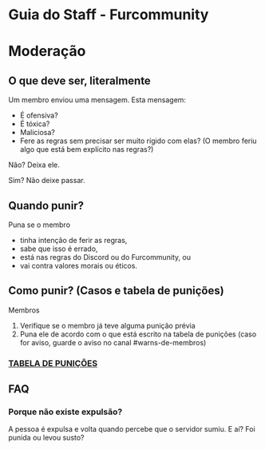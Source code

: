 # Guia do Staff - Furcommunity

# Moderação

## O que deve ser, literalmente

Um membro enviou uma mensagem. Esta mensagem:

- É ofensiva?
- É tóxica?
- Maliciosa?
- Fere as regras sem precisar ser muito rígido com elas? (O membro feriu algo que está bem explícito nas regras?)

Não? Deixa ele.

Sim? Não deixe passar.

## Quando punir?

Puna se o membro 

- tinha intenção de ferir as regras, 
- sabe que isso é errado, 
- está nas regras do Discord ou do Furcommunity, ou
- vai contra valores morais ou éticos.

## Como punir? (Casos e tabela de punições)

Membros 

1. Verifique se o membro já teve alguma punição prévia
2. Puna ele de acordo com o que está escrito na tabela de punições (caso for aviso, guarde o aviso no canal #warns-de-membros)

### [TABELA DE PUNIÇÕES](tabelapunicoes.md)

## FAQ

### Porque não existe expulsão?

A pessoa é expulsa e volta quando percebe que o servidor sumiu. E aí? Foi punida ou levou susto?